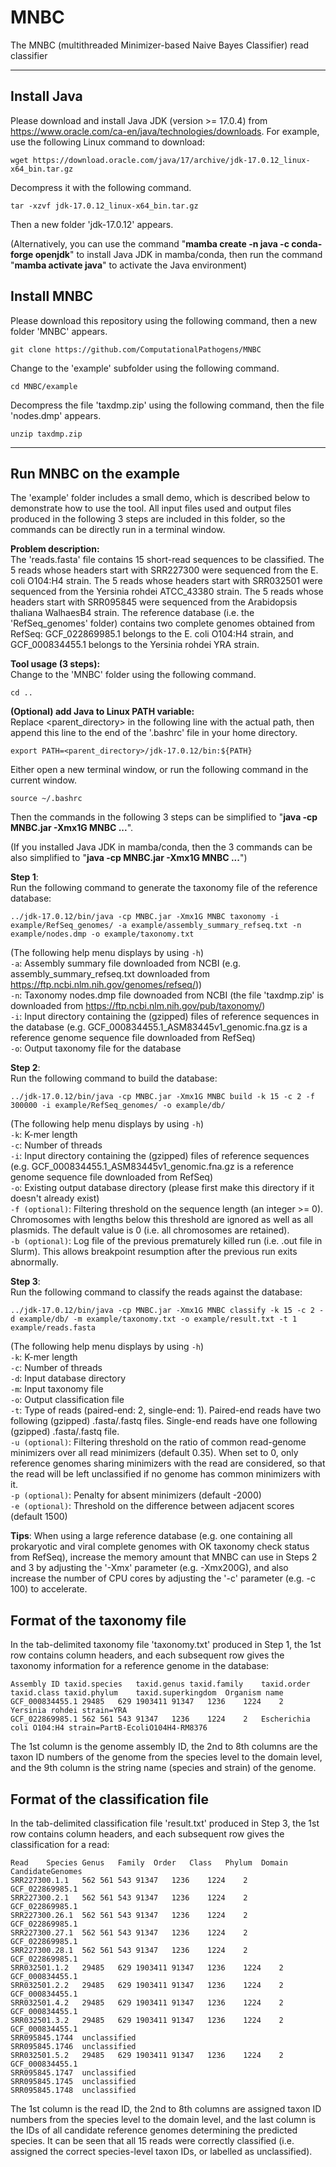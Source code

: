# MNBC

The MNBC (multithreaded Minimizer-based Naive Bayes Classifier) read classifier

*********************************************************************************************************  
## Install Java
Please download and install Java JDK (version >= 17.0.4) from https://www.oracle.com/ca-en/java/technologies/downloads. For example, use the following Linux command to download:  
````
wget https://download.oracle.com/java/17/archive/jdk-17.0.12_linux-x64_bin.tar.gz
````
Decompress it with the following command.  
````
tar -xzvf jdk-17.0.12_linux-x64_bin.tar.gz
````
Then a new folder 'jdk-17.0.12' appears.<br/>

(Alternatively, you can use the command "<b>mamba create -n java -c conda-forge openjdk</b>" to install Java JDK in mamba/conda, then run the command "<b>mamba activate java</b>" to activate the Java environment)  
## Install MNBC
Please download this repository using the following command, then a new folder 'MNBC' appears.  
````
git clone https://github.com/ComputationalPathogens/MNBC
````
Change to the 'example' subfolder using the following command.  
````
cd MNBC/example
````
Decompress the file 'taxdmp.zip' using the following command, then the file 'nodes.dmp' appears.  
````
unzip taxdmp.zip
````
*********************************************************************************************************  

## Run MNBC on the example
The 'example' folder includes a small demo, which is described below to demonstrate how to use the tool. All input files used and output files produced in the following 3 steps are included in this folder, so the commands can be directly run in a terminal window.  

<b>Problem description:</b>  
The 'reads.fasta' file contains 15 short-read sequences to be classified. The 5 reads whose headers start with SRR227300 were sequenced from the E. coli O104:H4 strain. The 5 reads whose headers start with SRR032501 were sequenced from the Yersinia rohdei ATCC_43380 strain. The 5 reads whose headers start with SRR095845 were sequenced from the Arabidopsis thaliana WalhaesB4 strain. The reference database (i.e. the 'RefSeq_genomes' folder) contains two complete genomes obtained from RefSeq: GCF_022869985.1 belongs to the E. coli O104:H4 strain, and GCF_000834455.1 belongs to the Yersinia rohdei YRA strain.  

<b>Tool usage (3 steps):</b>  
Change to the 'MNBC' folder using the following command.  
````
cd ..
````

<b>(Optional) add Java to Linux PATH variable:</b>  
Replace <parent_directory> in the following line with the actual path, then append this line to the end of the '.bashrc' file in your home directory.  
````
export PATH=<parent_directory>/jdk-17.0.12/bin:${PATH}
````
Either open a new terminal window, or run the following command in the current window.
````
source ~/.bashrc
````
Then the commands in the following 3 steps can be simplified to "<b>java -cp MNBC.jar -Xmx1G MNBC ...</b>".

(If you installed Java JDK in mamba/conda, then the 3 commands can be also simplified to "<b>java -cp MNBC.jar -Xmx1G MNBC ...</b>")  

<b>Step 1</b>:  
Run the following command to generate the taxonomy file of the reference database:  
````
../jdk-17.0.12/bin/java -cp MNBC.jar -Xmx1G MNBC taxonomy -i example/RefSeq_genomes/ -a example/assembly_summary_refseq.txt -n example/nodes.dmp -o example/taxonomy.txt
````
(The following help menu displays by using ```-h```)  
```-a```:	Assembly summary file downloaded from NCBI (e.g. assembly_summary_refseq.txt downloaded from https://ftp.ncbi.nlm.nih.gov/genomes/refseq/))  
```-n```:	Taxonomy nodes.dmp file downoaded from NCBI (the file 'taxdmp.zip' is downloaded from https://ftp.ncbi.nlm.nih.gov/pub/taxonomy/)  
```-i```:	Input directory containing the (gzipped) files of reference sequences in the database (e.g. GCF_000834455.1_ASM83445v1_genomic.fna.gz is a reference genome sequence file downloaded from RefSeq)  
```-o```:	Output taxonomy file for the database

<b>Step 2</b>:  
Run the following command to build the database:  
````
../jdk-17.0.12/bin/java -cp MNBC.jar -Xmx1G MNBC build -k 15 -c 2 -f 300000 -i example/RefSeq_genomes/ -o example/db/
````
(The following help menu displays by using ```-h```)  
```-k```:	K-mer length  
```-c```:	Number of threads  
```-i```:	Input directory containing the (gzipped) files of reference sequences (e.g. GCF_000834455.1_ASM83445v1_genomic.fna.gz is a reference genome sequence file downloaded from RefSeq)  
```-o```: Existing output database directory (please first make this directory if it doesn't already exist)  
```-f (optional)```: Filtering threshold on the sequence length (an integer >= 0). Chromosomes with lengths below this threshold are ignored as well as all plasmids. The default value is 0 (i.e. all chromosomes are retained).  
```-b (optional)```: Log file of the previous prematurely killed run (i.e. .out file in Slurm). This allows breakpoint resumption after the previous run exits abnormally.

<b>Step 3</b>:  
Run the following command to classify the reads against the database:  
````
../jdk-17.0.12/bin/java -cp MNBC.jar -Xmx1G MNBC classify -k 15 -c 2 -d example/db/ -m example/taxonomy.txt -o example/result.txt -t 1 example/reads.fasta
````
(The following help menu displays by using ```-h```)  
```-k```: K-mer length  
```-c```: Number of threads  
```-d```: Input database directory  
```-m```:	Input taxonomy file  
```-o```:	Output classification file  
```-t```:	Type of reads (paired-end: 2, single-end: 1). Paired-end reads have two following (gzipped) .fasta/.fastq files. Single-end reads have one following (gzipped) .fasta/.fastq file.  
```-u (optional)```: Filtering threshold on the ratio of common read-genome minimizers over all read minimizers (default 0.35). When set to 0, only reference genomes sharing minimizers with the read are considered, so that the read will be left unclassified if no genome has common minimizers with it.  
```-p (optional)```: Penalty for absent minimizers (default -2000)  
```-e (optional)```: Threshold on the difference between adjacent scores (default 1500)

<b>Tips</b>:
When using a large reference database (e.g. one containing all prokaryotic and viral complete genomes with OK taxonomy check status from RefSeq), increase the memory amount that MNBC can use in Steps 2 and 3 by adjusting the '-Xmx' parameter (e.g. -Xmx200G), and also increase the number of CPU cores by adjusting the '-c' parameter (e.g. -c 100) to accelerate.

## Format of the taxonomy file
In the tab-delimited taxonomy file 'taxonomy.txt' produced in Step 1, the 1st row contains column headers, and each subsequent row gives the taxonomy information for a reference genome in the database:
````
Assembly ID	taxid.species	taxid.genus	taxid.family	taxid.order	taxid.class	taxid.phylum	taxid.superkingdom	Organism name
GCF_000834455.1	29485	629	1903411	91347	1236	1224	2	Yersinia rohdei strain=YRA
GCF_022869985.1	562	561	543	91347	1236	1224	2	Escherichia coli O104:H4 strain=PartB-EcoliO104H4-RM8376
````
The 1st column is the genome assembly ID, the 2nd to 8th columns are the taxon ID numbers of the genome from the species level to the domain level, and the 9th column is the string name (species and strain) of the genome.

## Format of the classification file
In the tab-delimited classification file 'result.txt' produced in Step 3, the 1st row contains column headers, and each subsequent row gives the classification for a read:  
````
Read	Species	Genus	Family	Order	Class	Phylum	Domain	CandidateGenomes  
SRR227300.1.1	562	561	543	91347	1236	1224	2	GCF_022869985.1  
SRR227300.2.1	562	561	543	91347	1236	1224	2	GCF_022869985.1  
SRR227300.26.1	562	561	543	91347	1236	1224	2	GCF_022869985.1  
SRR227300.27.1	562	561	543	91347	1236	1224	2	GCF_022869985.1  
SRR227300.28.1	562	561	543	91347	1236	1224	2	GCF_022869985.1  
SRR032501.1.2	29485	629	1903411	91347	1236	1224	2	GCF_000834455.1  
SRR032501.2.2	29485	629	1903411	91347	1236	1224	2	GCF_000834455.1  
SRR032501.4.2	29485	629	1903411	91347	1236	1224	2	GCF_000834455.1  
SRR032501.3.2	29485	629	1903411	91347	1236	1224	2	GCF_000834455.1  
SRR095845.1744	unclassified  
SRR095845.1746	unclassified  
SRR032501.5.2	29485	629	1903411	91347	1236	1224	2	GCF_000834455.1  
SRR095845.1747	unclassified  
SRR095845.1745	unclassified  
SRR095845.1748	unclassified  
````
The 1st column is the read ID, the 2nd to 8th columns are assigned taxon ID numbers from the species level to the domain level, and the last column is the IDs of all candidate reference genomes determining the predicted species. It can be seen that all 15 reads were correctly classified (i.e. assigned the correct species-level taxon IDs, or labelled as unclassified).